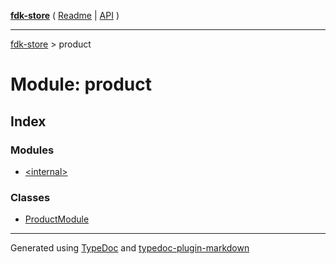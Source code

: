 [**fdk-store**](../README.md) ( [Readme](../README.md) \| [API](../API.md) )

---

[fdk-store](../API.md) > product

# Module: product

## Index

### Modules

- [\<internal\>](internal_/README.md)

### Classes

- [ProductModule](classes/class.ProductModule.md)

---

Generated using [TypeDoc](https://typedoc.org/) and [typedoc-plugin-markdown](https://www.npmjs.com/package/typedoc-plugin-markdown)
